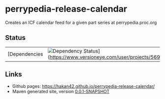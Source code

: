 # perrypedia-release-calendar
Creates an ICF calendar feed for a given part series at perrypedia.proc.org

## Status

|     |     |
| --- | --- |
| [Dependencies | ![Dependency Status](https://www.versioneye.com/user/projects/5690f78bdaa0bf0035000159/badge.svg?style=flat)](https://www.versioneye.com/user/projects/5690f78bdaa0bf0035000159) |

## Links
* Github pages: https://hakan42.github.io/perrypedia-release-calendar/
* Maven generated site, version [0.0.1-SNAPSHOT](https://hakan42.github.io/perrypedia-release-calendar/site/0.0.1-SNAPSHOT/)
